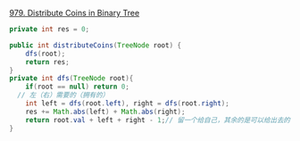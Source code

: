 [979. Distribute Coins in Binary Tree](https://leetcode.com/problems/distribute-coins-in-binary-tree/)

```java
private int res = 0;

public int distributeCoins(TreeNode root) {
    dfs(root);
    return res;
}
private int dfs(TreeNode root){
    if(root == null) return 0;
  // 左（右）需要的（拥有的）
    int left = dfs(root.left), right = dfs(root.right);
    res += Math.abs(left) + Math.abs(right);
    return root.val + left + right - 1;// 留一个给自己，其余的是可以给出去的
}
```

